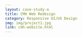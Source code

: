 ```yaml
---
layout: case-study-a
title: CMH Web Redesign
category: Responsive UI/UX Design
img: img/project1.jpg
link: cmh-website.html
---
```


